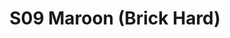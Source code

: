 ---
title: S09 Maroon (Brick Hard)
permalink: "/teams/s09-maroon"
members:
- Marlon D. - Captain
- Daniel Honeycutt - Quarterback
- Cody Barry
- Rob Casey
- Craig Cormier
- Paul Guequierre
- David J.
- Sean Kinney
- Daniel Lucero
- Alonzo Mable
- Trey Phillips
- Lauren Pruitt
- Prince Vasquez
- John Barry - Supplemental
- Matt Sauer - Supplemental
teamid: 4461
name: S09 Maroon
color: Brick Hard
division: ''
---